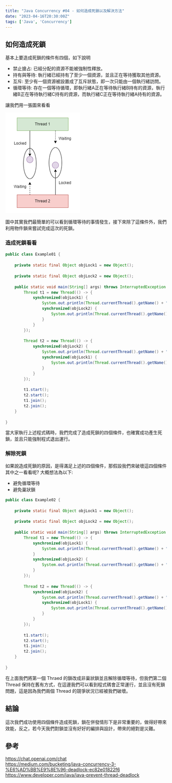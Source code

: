 ```yaml
---
title: "Java Concurrency #04 - 如何造成死鎖以及解決方法" 
date: "2023-04-16T20:30:00Z"
tags: ['Java', 'Concurrency']
---
```


## 如何造成死鎖
基本上要造成死鎖的條件有四個，如下說明

* 禁止搶占: 已經分配的資源不能被強制性釋放。
* 持有與等待: 執行緒已經持有了至少一個資源，並且正在等待獲取其他資源。
* 互斥: 至少有一個資源被設置成了互斥狀態，即一次只能由一個執行緒訪問。
* 循環等待: 存在一個等待循環，即執行緒A正在等待執行緒B持有的資源，執行緒B正在等待執行緒C持有的資源，而執行緒C正在等待執行緒A持有的資源。

讓我們用一張圖來看看

![dead_lock](./dead_lock.png)

圖中其實我們最簡單的可以看到循環等待的事情發生，接下來除了這條件外，我們利用物件鎖來嘗試完成這次的死鎖。

### 造成死鎖看看
```java
public class Example01 {
    
    private static final Object objLock1 = new Object();

    private static final Object objLock2 = new Object();

    public static void main(String[] args) throws InterruptedException {
        Thread t1 = new Thread(() -> {
            synchronized(objLock1) {
                System.out.println(Thread.currentThread().getName() + "Locked 1");
                synchronized(objLock2) {
                    System.out.println(Thread.currentThread().getName() + "Locked 2");
                }
            }
        });

        Thread t2 = new Thread(() -> {
            synchronized(objLock2) {
                System.out.println(Thread.currentThread().getName() + "Locked 2");
                synchronized(objLock1) {
                    System.out.println(Thread.currentThread().getName() + "Locked 1");
                }
            }
        });

        t1.start();
        t2.start();
        t1.join();
        t2.join();
    }

}
```

當大家執行上述程式碼時，我們完成了造成死鎖的四個條件，也確實成功產生死鎖，並且只能強制程式退出運行。

### 解除死鎖
如果說造成死鎖的原因，是得滿足上述的四個條件，那假設我們來破壞這四個條件其中之一看看呢? 大概想法為以下:

* 避免循環等待
* 避免巢狀鎖

```java
public class Example02 {
    
    private static final Object objLock1 = new Object();

    private static final Object objLock2 = new Object();

    public static void main(String[] args) throws InterruptedException {
        Thread t1 = new Thread(() -> {
            synchronized(objLock1) {
                System.out.println(Thread.currentThread().getName() + "Locked 1");
            }
            synchronized(objLock2) {
                System.out.println(Thread.currentThread().getName() + "Locked 2");
            }
        });

        Thread t2 = new Thread(() -> {
            synchronized(objLock2) {
                System.out.println(Thread.currentThread().getName() + "Locked 2");
                synchronized(objLock1) {
                    System.out.println(Thread.currentThread().getName() + "Locked 1");
                }
            }
        });

        t1.start();
        t2.start();
        t1.join();
        t2.join();
    }

}
```

在上面我們將第一個 Thraed 的鎖改成非巢狀鎖並且解除循環等待，但我們第二個 Thread 保持在舊有方式，在這邊我們可以看到程式碼會正常運行，並且沒有死鎖問題，這是因為我們兩個 Thread 的競爭狀況已經被我們破壞。

## 結論
這次我們成功使用四個條件造成死鎖，鎖在併發情形下是非常重要的，做得好帶來效能，反之，若今天我們對鎖並沒有好好的編排與設計，帶來的絕對是災難。

## 參考
https://chat.openai.com/chat<br>
https://medium.com/bucketing/java-concurrency-3-%E6%AD%BB%E9%8E%96-deadlock-ec82e01822f6<br>
https://www.developer.com/java/java-prevent-thread-deadlock